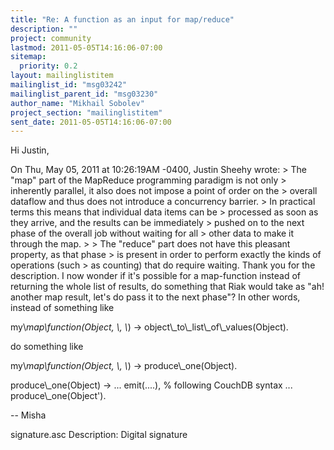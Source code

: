 ```yaml
---
title: "Re: A function as an input for map/reduce"
description: ""
project: community
lastmod: 2011-05-05T14:16:06-07:00
sitemap:
  priority: 0.2
layout: mailinglistitem
mailinglist_id: "msg03242"
mailinglist_parent_id: "msg03230"
author_name: "Mikhail Sobolev"
project_section: "mailinglistitem"
sent_date: 2011-05-05T14:16:06-07:00
---
```



Hi Justin,

On Thu, May 05, 2011 at 10:26:19AM -0400, Justin Sheehy wrote:
&gt; The "map" part of the MapReduce programming paradigm is not only
&gt; inherently parallel, it also does not impose a point of order on the
&gt; overall dataflow and thus does not introduce a concurrency barrier.
&gt; In practical terms this means that individual data items can be
&gt; processed as soon as they arrive, and the results can be immediately
&gt; pushed on to the next phase of the overall job without waiting for all
&gt; other data to make it through the map.
&gt; 
&gt; The "reduce" part does not have this pleasant property, as that phase
&gt; is present in order to perform exactly the kinds of operations (such
&gt; as counting) that do require waiting.
Thank you for the description. I now wonder if it's possible for a
map-function instead of returning the whole list of results, do
something that Riak would take as "ah! another map result, let's do pass
it to the next phase"? In other words, instead of something like

 my\\_map\\_function(Object, \\_, \\_) -&gt;
 object\\_to\\_list\\_of\\_values(Object).

do something like

 my\\_map\\_function(Object, \\_, \\_) -&gt;
 produce\\_one(Object).

 produce\\_one(Object) -&gt;
 ...
 emit(....), % following CouchDB syntax
 ...
 produce\\_one(Object').

--
Misha


signature.asc
Description: Digital signature

